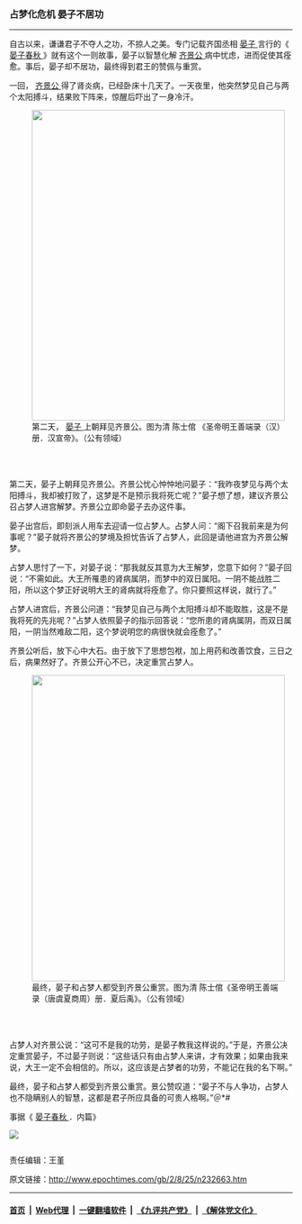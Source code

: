 ### 占梦化危机 晏子不居功
------------------------

<p>
 自古以来，谦谦君子不夺人之功，不掠人之美。专门记载齐国丞相
 <a href="http://www.epochtimes.com/gb/tag/%E6%99%8F%E5%AD%90.html">
  晏子
 </a>
 言行的《
 <a href="http://www.epochtimes.com/gb/tag/%E6%99%8F%E5%AD%90%E6%98%A5%E7%A7%8B.html">
  晏子春秋
 </a>
 》就有这个一则故事，晏子以智慧化解
 <a href="http://www.epochtimes.com/gb/tag/%E9%BD%90%E6%99%AF%E5%85%AC.html">
  齐景公
 </a>
 病中忧虑，进而促使其痊愈。事后，晏子却不居功，最终得到君王的赞佩与重赏。
</p>
<p>
 一回，
 <a href="http://www.epochtimes.com/gb/tag/%E9%BD%90%E6%99%AF%E5%85%AC.html">
  齐景公
 </a>
 得了肾炎病，已经卧床十几天了。一天夜里，他突然梦见自己与两个太阳搏斗，结果败下阵来，惊醒后吓出了一身冷汗。
</p>
<figure class="wp-caption aligncenter" id="attachment_10950587" style="width: 450px">
 <a href="http://i.epochtimes.com/assets/uploads/2002/08/c588a2ae6f99cb5b355e39cf8486b062.jpg">
  <img alt="" class="wp-image-10950587 size-medium" height="552" src="http://i.epochtimes.com/assets/uploads/2002/08/c588a2ae6f99cb5b355e39cf8486b062-450x552.jpg" width="450"/>
 </a>
 <br/><figcaption class="wp-caption-text">
  第二天，
  <a href="http://www.epochtimes.com/gb/tag/%E6%99%8F%E5%AD%90.html">
   晏子
  </a>
  上朝拜见齐景公。图为清 陈士倌 《圣帝明王善端录（汉）册．汉宣帝》。（公有领域）
 </figcaption><br/>
</figure><br/>
<p>
 第二天，晏子上朝拜见齐景公。齐景公忧心忡忡地问晏子：“我昨夜梦见与两个太阳搏斗，我却被打败了，这梦是不是预示我将死亡呢？”晏子想了想，建议齐景公召占梦人进宫解梦。齐景公立即命晏子去办这件事。
</p>
<p>
 晏子出宫后，即刻派人用车去迎请一位占梦人。占梦人问：“阁下召我前来是为何事呢？”晏子就将齐景公的梦境及担忧告诉了占梦人，此回是请他进宫为齐景公解梦。
</p>
<p>
 占梦人思忖了一下，对晏子说：“那我就反其意为大王解梦，您意下如何？”晏子回说：“不需如此。大王所罹患的肾病属阴，而梦中的双日属阳。一阴不能战胜二阳，所以这个梦正好说明大王的肾病就将痊愈了。你只要照这样说，就行了。”
</p>
<p>
 占梦人进宫后，齐景公问道：“我梦见自己与两个太阳搏斗却不能取胜，这是不是我将死的先兆呢？”占梦人依照晏子的指示回答说：“您所患的肾病属阴，而双日属阳，一阴当然难敌二阳，这个梦说明您的病很快就会痊愈了。”
</p>
<p>
 齐景公听后，放下心中大石。由于放下了思想包袱，加上用药和改善饮食，三日之后，病果然好了。齐景公开心不已，决定重赏占梦人。
</p>
<figure class="wp-caption aligncenter" id="attachment_10950597" style="width: 450px">
 <a href="http://i.epochtimes.com/assets/uploads/2002/08/c67ce30db902514f8a0eb7d31fc285fc.jpg">
  <img alt="" class="size-medium wp-image-10950597" height="544" src="http://i.epochtimes.com/assets/uploads/2002/08/c67ce30db902514f8a0eb7d31fc285fc-450x544.jpg" width="450"/>
 </a>
 <br/><figcaption class="wp-caption-text">
  最终，晏子和占梦人都受到齐景公重赏。图为清 陈士倌《圣帝明王善端录（唐虞夏商周）册．夏后禹》。（公有领域）
 </figcaption><br/>
</figure><br/>
<p>
 占梦人对齐景公说：“这可不是我的功劳，是晏子教我这样说的。”于是，齐景公决定重赏晏子，不过晏子则说：“这些话只有由占梦人来讲，才有效果；如果由我来说，大王一定不会相信的。所以，这应该是占梦者的功劳，不能记在我的名下啊。”
</p>
<p>
 最终，晏子和占梦人都受到齐景公重赏。景公赞叹道：“晏子不与人争功，占梦人也不隐瞒别人的智慧，这都是君子所应具备的可贵人格啊。”＠*#
</p>
<p>
 事据《
 <a href="http://www.epochtimes.com/gb/tag/%E6%99%8F%E5%AD%90%E6%98%A5%E7%A7%8B.html">
  晏子春秋
 </a>
 ．内篇》
 <br/>
 <div class="inline_share">
  <a href="https://www.facebook.com/sharer/sharer.php?u=http%3A%2F%2Fwww.epochtimes.com%2Fgb%2F2%2F8%2F25%2Fn232663.htm" style="margin-bottom:10px;display:inline-block;" target="_blank">
   <img src="https://www.epochtimes.com/assets/themes/djy/images/fb_share/plant.png"/>
  </a>
 </div>
 <br/>
 责任编辑：王堇
</p>

原文链接：http://www.epochtimes.com/gb/2/8/25/n232663.htm


------------------------
#### [首页](https://github.com/gfw-breaker/banned-news/blob/master/README.md) &nbsp;|&nbsp; [Web代理](https://github.com/labour-camp/helloworld) &nbsp;|&nbsp; [一键翻墙软件](https://github.com/gfw-breaker/nogfw/blob/master/README.md) &nbsp;|&nbsp; [《九评共产党》](https://github.com/gfw-breaker/9ping.md/blob/master/README.md#九评之一评共产党是什么) &nbsp;|&nbsp; [《解体党文化》](https://github.com/gfw-breaker/jtdwh.md/blob/master/README.md#绪论)


